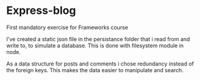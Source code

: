 # Express-blog
First mandatory exercise for Frameworks course

I've created a static json file in the persistance folder that i read from and write to, to simulate a database. 
This is done with filesystem module in node. 

As a data structure for posts and comments i chose redundancy instead of the foreign keys. 
This makes the data easier to manipulate and search. 
